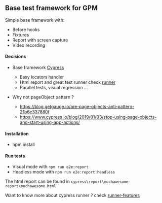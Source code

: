 ## Base test framework for GPM

Simple base framework with:

- Before hooks
- Fixtures
- Report with screen capture
- Video recording

#### Decisions

- Base framework [Cypress](https://www.cypress.io/)

  - Easy locators handler
  - Html report and great test runner check
    [runner](https://www.cypress.io/features)
  - Parallel tests, visual regression ...

- Why not pageObject pattern ?
  - https://blog.getgauge.io/are-page-objects-anti-pattern-21b6e337880f
  - https://www.cypress.io/blog/2019/01/03/stop-using-page-objects-and-start-using-app-actions/

#### Installation

- npm install

#### Run tests

- Visual mode with `npm run e2e:report`
- Headless mode with `npm run e2e:report:headless`

The html report can be found in
`cypress\report\mochawesome-report\mochawesome.html`

Want to know more about cypress runner ? check
[runner-features](https://www.cypress.io/features)
